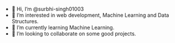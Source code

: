 - 👋 Hi, I’m @surbhi-singh01003
- 👀 I’m interested in web development, Machine Learning and Data Structures.
- 🌱 I’m currently learning Machine Learning.
- 💞️ I’m looking to collaborate on some good projects.

<!---
surbhi-singh01003/surbhi-singh01003 is a ✨ special ✨ repository because its `README.md` (this file) appears on your GitHub profile.
You can click the Preview link to take a look at your changes.
--->
